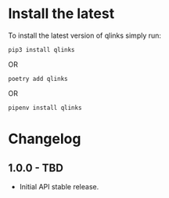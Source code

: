 Install the latest
===================

To install the latest version of qlinks simply run:

`pip3 install qlinks`

OR

`poetry add qlinks`

OR

`pipenv install qlinks`


Changelog
=========
## 1.0.0 - TBD
- Initial API stable release.

